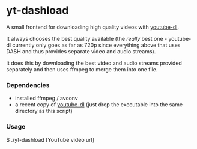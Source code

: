 yt-dashload
===========

A small frontend for downloading high quality videos with [youtube-dl](https://github.com/rg3/youtube-dl/).

It always chooses the best quality available (the *really* best one - youtube-dl currently only goes as far as 720p since everything above that uses DASH and thus provides separate video and audio streams).

It does this by downloading the best video and audio streams provided separately and then uses ffmpeg to merge them into one file.

### Dependencies
- installed ffmpeg / avconv
- a recent copy of [youtube-dl](https://github.com/rg3/youtube-dl/) (just drop the executable into the same directory as this script)


### Usage
$ ./yt-dashload [YouTube video url]
